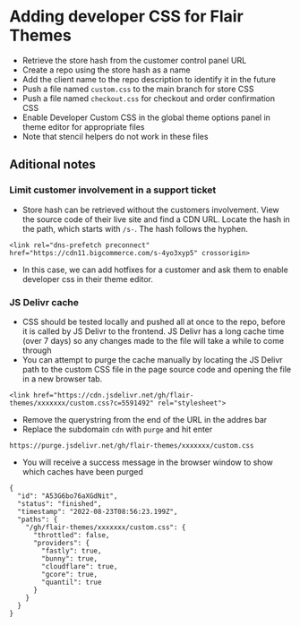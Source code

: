 # Adding developer CSS for Flair Themes

- Retrieve the store hash from the customer control panel URL
- Create a repo using the store hash as a name
- Add the client name to the repo description to identify it in the future
- Push a file named `custom.css` to the main branch for store CSS
- Push a file named `checkout.css` for checkout and order confirmation CSS
- Enable Developer Custom CSS in the global theme options panel in theme editor for appropriate files
- Note that stencil helpers do not work in these files

## Aditional notes

### Limit customer involvement in a support ticket

- Store hash can be retrieved without the customers involvement. View the source code of their live site and find a CDN URL. Locate the hash in the path, which starts with `/s-`. The hash follows the hyphen.

```
<link rel="dns-prefetch preconnect" href="https://cdn11.bigcommerce.com/s-4yo3xyp5" crossorigin>
```

- In this case, we can add hotfixes for a customer and ask them to enable developer css in their theme editor.

### JS Delivr cache

- CSS should be tested locally and pushed all at once to the repo, before it is called by JS Delivr to the frontend. JS Delivr has a long cache time (over 7 days) so any changes made to the file will take a while to come through
- You can attempt to purge the cache manually by locating the JS Delivr path to the custom CSS file in the page source code and opening the file in a new browser tab.

```
<link href="https://cdn.jsdelivr.net/gh/flair-themes/xxxxxxx/custom.css?c=5591492" rel="stylesheet">
```

- Remove the querystring from the end of the URL in the addres bar
- Replace the subdomain `cdn` with `purge` and hit enter

```
https://purge.jsdelivr.net/gh/flair-themes/xxxxxxx/custom.css
```

- You will receive a success message in the browser window to show which caches have been purged

```
{
  "id": "A53G6bo76aXGdNit",
  "status": "finished",
  "timestamp": "2022-08-23T08:56:23.199Z",
  "paths": {
    "/gh/flair-themes/xxxxxxx/custom.css": {
      "throttled": false,
      "providers": {
        "fastly": true,
        "bunny": true,
        "cloudflare": true,
        "gcore": true,
        "quantil": true
      }
    }
  }
}
```
